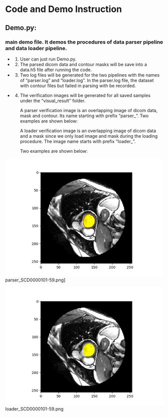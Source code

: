 # Code and Demo Instruction

## Demo.py: 
### main demo file. It demos the procedures of data parser pipeline and data loader pipeline. 

- 1. User can just run Demo.py.

- 2. The parsed dicom data and contour masks will be save into a data.h5 file after running the code.

- 3. Two log files will be generated for the two pipelines with the names of “parser.log” and “loader.log”. In the parser.log file, the dataset with contour files but failed in parsing with be recorded.

- 4. The verification images will be generated for all saved samples under the “visual_result‘’ folder. 

     A parser verification image is an overlapping image of dicom data, mask and contour. Its name starting with prefix “parser_”. Two examples are shown below: 

     A loader verification image is an overlapping image of dicom data and a mask since we only load image and mask during the loading procedure. The image name starts with prefix “loader_”. 
     
     Two examples are shown below:

![parser_SCD0000101-59.png](https://github.com/zhangpin10/CodingChallengePhase1/blob/master/visual_results/parser_SCD0000101-59.png)
parser_SCD0000101-59.png]

![loader_SCD0000101-59.png](https://github.com/zhangpin10/CodingChallengePhase1/blob/master/visual_results/loader_SCD0000101-59.png)
loader_SCD0000101-59.png
